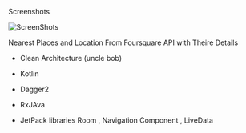  
Screenshots

 
 ![ScreenShots](https://user-images.githubusercontent.com/26750131/109968257-b7649f00-7d07-11eb-99f9-d8dab6c82cc5.png)

 
 
 Nearest Places and Location From Foursquare API with Theire Details 
 
 
- Clean Architecture (uncle bob)
 
 - Kotlin

 - Dagger2

 - RxJAva

 - JetPack libraries Room , Navigation Component , LiveData







